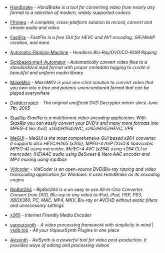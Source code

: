 * [Handbrake](https://handbrake.fr/) - *HandBrake is a tool for converting video from nearly any format to a selection of modern, widely supported codecs*

* [Ffmpeg](https://ffmpeg.org/) - *A complete, cross-platform solution to record, convert and stream audio and video*

* [FastFlix](https://github.com/cdgriffith/FastFlix) - *FastFlix is a free GUI for HEVC and AV1 encoding, GIF/WebP creation, and more*

* [Automatic-Ripping-Machine](https://b3n.org/automatic-ripping-machine/) - *Headless Blu-Ray/DVD/CD-ROM Ripping*

* [Sickbeard-mp4-Automator](https://github.com/mdhiggins/sickbeard_mp4_automator) - *Automatically convert video files to a standardized mp4 format with proper metadata tagging to create a beautiful and uniform media library*

* [MakeMkv](http://www.makemkv.com/) - *MakeMKV is your one-click solution to convert video that you own into a free and patents-unencumbered format that can be played everywhere*

* [Dvddecrypter](http://dvddecrypter.org.uk/) - *The original unofficial DVD Decrypter mirror since June 7th, 2005*

* [StaxRip](https://github.com/staxrip/staxrip) *StaxRip is a multiformat video encoding application. With StaxRip you can easily convert your DVD's and many more formats into MPEG-4 like XviD, x264/H264/AVC, x265/H265/HEVC, VP9*

* [MeGUI](https://www.videohelp.com/software/MeGUI) - *MeGUI is the most comprehensive GUI based x264 converter. It supports also HEVC/H265 (x265), MPEG-4 ASP (XviD & libavcodec MPEG-4) using mencoder, MelEG-4 AVC (x264) using x264 CLI or mencoder, (HE)AAC audio using BeSweet & Nero AAC encoder and MP4 muxing using mp4box*

* [Vidcoder](https://vidcoder.net/) - *VidCoder is an open-source DVD/Blu-ray ripping and video transcoding application for Windows. It uses HandBrake as its encoding engine*

* [RipBot264](https://www.videohelp.com/software/RipBot264) - *RipBot264 is a an easy to use All-In-One Converter. Convert from DVD, Blu-ray or any video to iPod, iPad, PSP, PS3, XBOX360, PC, MAC, MP4, MKV, Blu-ray or AVCHD without exotic filters and unnecessary settings*

* [x265](http://x265.github.io/) - *Internet Friendly Media Encoder*

* [vapoursynth](https://www.vapoursynth.com/) - *A video processing framework with simplicity in mind* | [vsdb.top](https://vsdb.top/) - *All your VapourSynth Plugins in one place*

* [Avisynth](http://avisynth.nl/index.php/Main_Page) - *AviSynth is a powerful tool for video post-production. It provides ways of editing and processing videos*
